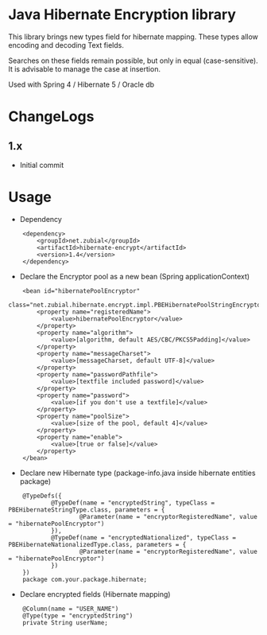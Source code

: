# Java Hibernate Encryption library
This library brings new types field for hibernate mapping. These types allow encoding and decoding Text fields.

Searches on these fields remain possible, but only in equal (case-sensitive). It is advisable to manage the case at insertion.

Used with Spring 4 / Hibernate 5 / Oracle db

# ChangeLogs

## 1.x
- Initial commit

# Usage
- Dependency
```
    <dependency>
        <groupId>net.zubial</groupId>
        <artifactId>hibernate-encrypt</artifactId>
        <version>1.4</version>
    </dependency>
```

- Declare the Encryptor pool as a new bean (Spring applicationContext)
```
    <bean id="hibernatePoolEncryptor"
          class="net.zubial.hibernate.encrypt.impl.PBEHibernatePoolStringEncryptor">
        <property name="registeredName">
            <value>hibernatePoolEncryptor</value>
        </property>
        <property name="algorithm">
            <value>[algorithm, default AES/CBC/PKCS5Padding]</value>
        </property>
        <property name="messageCharset">
            <value>[messageCharset, default UTF-8]</value>
        </property>
        <property name="passwordPathfile">
            <value>[textfile included password]</value>
        </property>
        <property name="password">
            <value>[if you don't use a textfile]</value>
        </property>
        <property name="poolSize">
            <value>[size of the pool, default 4]</value>
        </property>
        <property name="enable">
            <value>[true or false]</value>
        </property>
    </bean>
```

- Declare new Hibernate type (package-info.java inside hibernate entities package)
```
    @TypeDefs({
            @TypeDef(name = "encryptedString", typeClass = PBEHibernateStringType.class, parameters = {
                    @Parameter(name = "encryptorRegisteredName", value = "hibernatePoolEncryptor")
            }),
            @TypeDef(name = "encryptedNationalized", typeClass = PBEHibernateNationalizedType.class, parameters = {
                    @Parameter(name = "encryptorRegisteredName", value = "hibernatePoolEncryptor")
            })
    })
    package com.your.package.hibernate;
```

- Declare encrypted fields (Hibernate mapping)
```
    @Column(name = "USER_NAME")
    @Type(type = "encryptedString")
    private String userName;
```

